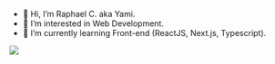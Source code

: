 - 👋 Hi, I’m Raphael C. aka Yami.
- 👀 I’m interested in  Web Development.
- 🌱 I’m currently learning Front-end (ReactJS, Next.js, Typescript).
<img src="https://github-readme-stats.vercel.app/api?username=eoyami&theme=dark&show_icons=true">

